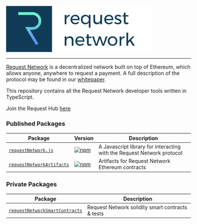 <img src="https://github.com/RequestNetwork/Request/raw/master/Hubs/Marketing%20and%20design/logo-horizontal.png" width="400px" >

---

[Request Network][website-url] is a decentralized network built on top of Ethereum, which allows anyone, anywhere to request a payment.  A full description of the protocol may be found in our [whitepaper][whitepaper-url].

This repository contains all the Request Network developer tools written in TypeScript.

Join the Request Hub [here][requesthub-slack-url]

[website-url]: https://request.network
[whitepaper-url]: https://request.network/assets/pdf/request_whitepaper.pdf
[requesthub-slack-url]: https://join.slack.com/t/requesthub/shared_invite/enQtMjkwNDQwMzUwMjI3LWNlYTlmODViMmE3MzY0MWFiMTUzYmNiMWEyZmNiNWZhMjM3MTEzN2JkZTMxN2FhN2NmODFkNmU5MDBmOTUwMjA

### Published Packages

| Package                                                                                | Version                                                                                                                                           | Description                                                        |
| -------------------------------------------------------------------------------------- | ------------------------------------------------------------------------------------------------------------------------------------------------- | ------------------------------------------------------------------ |
| [`requestNetwork.js`](/packages/requestNetwork.js)                                     | [![npm](https://img.shields.io/npm/v/@requestnetwork/request-network.js.svg)](https://www.npmjs.com/package/@requestnetwork/request-network.js)   | A Javascript library for interacting with the Request Network protocol          |
| [`requestNetworkArtifacts`](/packages/requestNetworkArtifacts)                         | [![npm](https://img.shields.io/npm/v/requestnetworkartifacts.svg)](https://www.npmjs.com/package/requestnetworkartifacts)                         | Artifacts for Request Network Ethereum contracts          |

### Private Packages

| Package                                                     | Description                                                      |
| ----------------------------------------------------------- | ---------------------------------------------------------------- |
| [`requestNetworkSmartContracts`](/packages/requestNetworkSmartContracts)               | Request Network solidity smart contracts & tests                              |

